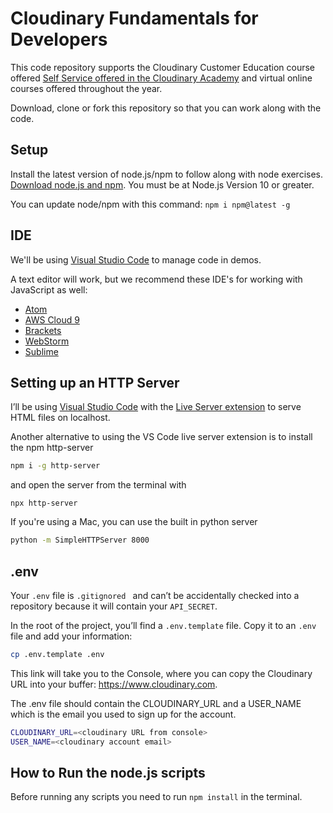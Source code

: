 # Cloudinary Fundamentals for Developers

This code repository supports the Cloudinary Customer Education course offered [Self Service offered in the Cloudinary Academy](https://training.cloudinary.com/learn/course/cloudinary-fundamentals-for-developers/) and virtual online courses offered throughout the year. 

Download, clone or fork this repository so that you can work along with the code.

## Setup

Install the latest version of node.js/npm to follow along with node exercises.
[Download node.js and npm](https://nodejs.org/en/download/). You must be at Node.js Version 10 or greater. 
 

You can update node/npm with this command: `npm i npm@latest -g` 

## IDE

We'll be using [Visual Studio Code](https://code.visualstudio.com/) to manage code in demos.

A text editor will work, but we recommend these IDE's for working with JavaScript as well:

* [Atom](https://atom.io/)
* [AWS Cloud 9](https://aws.amazon.com/cloud9/)
* [Brackets](http://brackets.io/)
* [WebStorm](https://www.jetbrains.com/webstorm/)
* [Sublime](https://www.sublimetext.com/)

## Setting up an HTTP Server

I’ll be using [Visual Studio Code](https://code.visualstudio.com/) with the [Live Server extension](https://marketplace.visualstudio.com/items?itemName=ritwickdey.LiveServer) to serve HTML files on localhost.  

Another alternative to using the VS Code live server extension is to install the npm http-server
```bash
npm i -g http-server
``` 
and open the server from the terminal with 
```
npx http-server
```

If you're using a Mac, you can use the built in python server
```bash 
python -m SimpleHTTPServer 8000
```
## .env
Your `.env` file is `.gitignored ` and can’t be accidentally checked into a repository
because it will contain your `API_SECRET`.   

In the root of the project, you’ll find a `.env.template` file.
Copy it to an `.env` file and add your information: 
```bash
cp .env.template .env
```
This link will take you to the Console, where you can copy the Cloudinary 
URL into your buffer: https://www.cloudinary.com.

The .env file should contain the CLOUDINARY_URL and a USER_NAME which is the email you used to sign up for the account.

```bash
CLOUDINARY_URL=<cloudinary URL from console>
USER_NAME=<cloudinary account email>
```

## How to Run the node.js scripts 
Before running any scripts you need to run `npm install` in the terminal.  



